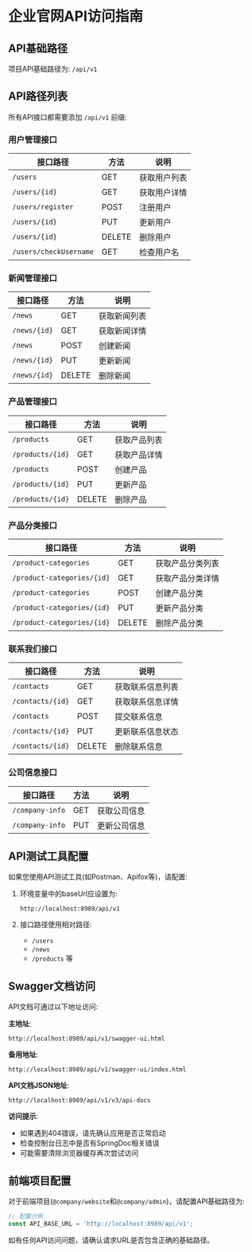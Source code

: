 # 企业官网API访问指南

## API基础路径

项目API基础路径为: `/api/v1`

## API路径列表

所有API接口都需要添加 `/api/v1` 前缀:

### 用户管理接口

| 接口路径 | 方法 | 说明 |
|------------|------|------|
| `/users` | GET | 获取用户列表 |
| `/users/{id}` | GET | 获取用户详情 |
| `/users/register` | POST | 注册用户 |
| `/users/{id}` | PUT | 更新用户 |
| `/users/{id}` | DELETE | 删除用户 |
| `/users/checkUsername` | GET | 检查用户名 |

### 新闻管理接口

| 接口路径 | 方法 | 说明 |
|------------|------|------|
| `/news` | GET | 获取新闻列表 |
| `/news/{id}` | GET | 获取新闻详情 |
| `/news` | POST | 创建新闻 |
| `/news/{id}` | PUT | 更新新闻 |
| `/news/{id}` | DELETE | 删除新闻 |

### 产品管理接口

| 接口路径 | 方法 | 说明 |
|------------|------|------|
| `/products` | GET | 获取产品列表 |
| `/products/{id}` | GET | 获取产品详情 |
| `/products` | POST | 创建产品 |
| `/products/{id}` | PUT | 更新产品 |
| `/products/{id}` | DELETE | 删除产品 |

### 产品分类接口

| 接口路径 | 方法 | 说明 |
|------------|------|------|
| `/product-categories` | GET | 获取产品分类列表 |
| `/product-categories/{id}` | GET | 获取产品分类详情 |
| `/product-categories` | POST | 创建产品分类 |
| `/product-categories/{id}` | PUT | 更新产品分类 |
| `/product-categories/{id}` | DELETE | 删除产品分类 |

### 联系我们接口

| 接口路径 | 方法 | 说明 |
|------------|------|------|
| `/contacts` | GET | 获取联系信息列表 |
| `/contacts/{id}` | GET | 获取联系信息详情 |
| `/contacts` | POST | 提交联系信息 |
| `/contacts/{id}` | PUT | 更新联系信息状态 |
| `/contacts/{id}` | DELETE | 删除联系信息 |

### 公司信息接口

| 接口路径 | 方法 | 说明 |
|------------|------|------|
| `/company-info` | GET | 获取公司信息 |
| `/company-info` | PUT | 更新公司信息 |

## API测试工具配置

如果您使用API测试工具(如Postman、Apifox等)，请配置:

1. 环境变量中的baseUrl应设置为:
   ```
   http://localhost:8989/api/v1
   ```

2. 接口路径使用相对路径:
   - `/users`
   - `/news`
   - `/products`
   等

## Swagger文档访问

API文档可通过以下地址访问:

**主地址**:
```
http://localhost:8989/api/v1/swagger-ui.html
```

**备用地址**:
```
http://localhost:8989/api/v1/swagger-ui/index.html
```

**API文档JSON地址**:
```
http://localhost:8989/api/v1/v3/api-docs
```

**访问提示**:
- 如果遇到404错误，请先确认应用是否正常启动
- 检查控制台日志中是否有SpringDoc相关错误
- 可能需要清除浏览器缓存再次尝试访问

## 前端项目配置

对于前端项目(`@company/website`和`@company/admin`)，请配置API基础路径为:

```javascript
// 配置示例
const API_BASE_URL = 'http://localhost:8989/api/v1';
```

如有任何API访问问题，请确认请求URL是否包含正确的基础路径。 